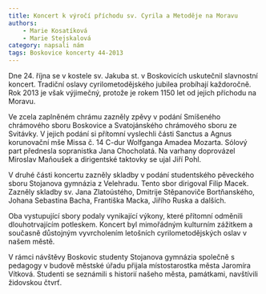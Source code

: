 ```yaml
---
title: Koncert k výročí příchodu sv. Cyrila a Metoděje na Moravu
authors:
    - Marie Kosatíková
    - Marie Stejskalová
category: napsali nám
tags: Boskovice koncerty 44-2013
---
```


Dne 24. října se v kostele sv. Jakuba st. v Boskovicích uskutečnil slavnostní koncert. Tradiční oslavy cyrilometodějského jubilea probíhají každoročně. Rok 2013 je však výjimečný, protože je rokem 1150 let od jejich příchodu na Moravu.

Ve zcela zaplněném chrámu zazněly zpěvy v podání Smíšeného chrámového sboru Boskovice a Svatojánského chrámového sboru ze Svitávky. V jejich podání si přítomní vyslechli části Sanctus a Agnus korunovační mše Missa č. 14 C-dur Wolfganga Amadea Mozarta. Sólový part přednesla sopranistka Jana Chocholatá. Na varhany doprovázel Miroslav Maňoušek a dirigentské taktovky se ujal Jiří Pohl.

V druhé části koncertu zazněly skladby v podání studentského pěveckého sboru Stojanova gymnázia z Velehradu. Tento sbor dirigoval Filip Macek. Zazněly skladby sv. Jana Zlatoústého, Dmitrije Stěpanoviče Bortňanského, Johana Sebastina Bacha, Františka Macka, Jiřího Ruska a dalších.

Oba vystupující sbory podaly vynikající výkony, které přítomní odměnili dlouhotrvajícím potleskem. Koncert byl mimořádným kulturním zážitkem a současně důstojným vyvrcholením letošních cyrilometodějských oslav v našem městě.

V rámci návštěvy Boskovic studenty Stojanova gymnázia společně s pedagogy v budově městské úřadu přijala místostarostka města Jaromíra Vítková. Studenti se seznámili s historií našeho města, památkami, navštívili židovskou čtvrť.
